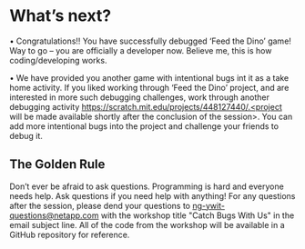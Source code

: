 # What’s next?
•	Congratulations!! You have successfully debugged ‘Feed the Dino’ game! Way to go – you are officially a developer now. Believe me, this is how coding/developing works.

•	We have provided you another game with intentional bugs int it as a take home activity. If you liked working through ‘Feed the Dino’ project, and are interested in more such debugging challenges, work through another debugging activity https://scratch.mit.edu/projects/448127440/.<project will be made available shortly after the conclusion of the session>. You can add more intentional bugs into the project and challenge your friends to debug it.


## The Golden Rule
Don’t ever be afraid to ask questions. Programming is hard and everyone needs help. Ask questions if you need help with anything! For any questions after the session, please dend your questions to ng-ywit-questions@netapp.com with the workshop title "Catch Bugs With Us" in the email subject line. All of the code from the workshop will be available in a GitHub repository for reference.
